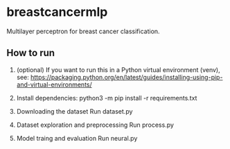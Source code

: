 # breastcancermlp
Multilayer perceptron for breast cancer classification.

## How to run
1. (optional) If you want to run this in a Python virtual environment (venv), see:
https://packaging.python.org/en/latest/guides/installing-using-pip-and-virtual-environments/

2. Install dependencies:
python3 -m pip install -r requirements.txt

3. Downloading the dataset
Run dataset.py

4. Dataset exploration and preprocessing
Run process.py

5. Model traing and evaluation
Run neural.py